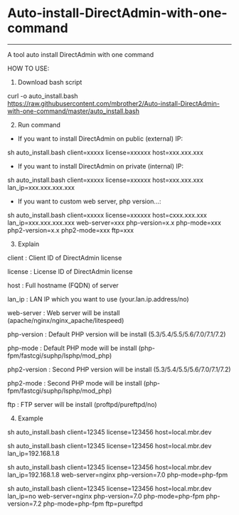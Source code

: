 # Auto-install-DirectAdmin-with-one-command
---
A tool auto install DirectAdmin with one command

HOW TO USE:
1. Download bash script

curl -o auto_install.bash https://raw.githubusercontent.com/mbrother2/Auto-install-DirectAdmin-with-one-command/master/auto_install.bash

2. Run command 
+ If you want to install DirectAdmin on public (external) IP:

sh auto_install.bash client=xxxxx license=xxxxxx host=xxx.xxx.xxx

+ If you want to install DirectAdmin on private (internal) IP:

sh auto_install.bash client=xxxxx license=xxxxxx host=xxx.xxx.xxx lan_ip=xxx.xxx.xxx.xxx

+ If you want to custom web server, php version...:

sh auto_install.bash client=xxxxx license=xxxxxx host=cxxx.xxx.xxx lan_ip=xxx.xxx.xxx.xxx web-server=xxx php-version=x.x php-mode=xxx php2-version=x.x php2-mode=xxx ftp=xxx

3. Explain

client       : Client ID of DirectAdmin license

license      : License ID of DirectAdmin license

host         : Full hostname (FQDN) of server

lan_ip       : LAN IP which you want to use (your.lan.ip.address/no)

web-server   : Web server will be install (apache/nginx/nginx_apache/litespeed)

php-version  : Default PHP version will be install (5.3/5.4/5.5/5.6/7.0/7.1/7.2)

php-mode     : Default PHP mode will be install (php-fpm/fastcgi/suphp/lsphp/mod_php)

php2-version : Second PHP version will be install (5.3/5.4/5.5/5.6/7.0/7.1/7.2)

php2-mode    : Second PHP mode will be install (php-fpm/fastcgi/suphp/lsphp/mod_php)

ftp          : FTP server will be install (proftpd/pureftpd/no)

4. Example

sh auto_install.bash client=12345 license=123456 host=local.mbr.dev

sh auto_install.bash client=12345 license=123456 host=local.mbr.dev lan_ip=192.168.1.8 

sh auto_install.bash client=12345 license=123456 host=local.mbr.dev lan_ip=192.168.1.8 web-server=nginx php-version=7.0 php-mode=php-fpm

sh auto_install.bash client=12345 license=123456 host=local.mbr.dev lan_ip=no web-server=nginx php-version=7.0 php-mode=php-fpm php-version=7.2 php-mode=php-fpm ftp=pureftpd

